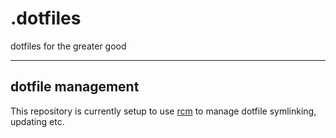 # .dotfiles
dotfiles for the greater good

---

## dotfile management

This repository is currently setup to use [rcm](http://thoughtbot.github.io/rcm/) to manage dotfile symlinking, updating etc.

